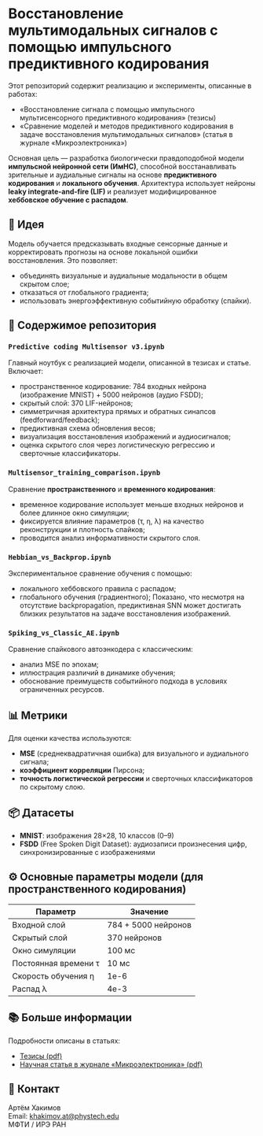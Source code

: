 # Восстановление мультимодальных сигналов с помощью импульсного предиктивного кодирования

Этот репозиторий содержит реализацию и эксперименты, описанные в работах:
- «Восстановление сигнала с помощью импульсного мультисенсорного предиктивного кодирования» (тезисы)
- «Сравнение моделей и методов предиктивного кодирования в задаче восстановления мультимодальных сигналов» (статья в журнале «Микроэлектроника»)

Основная цель — разработка биологически правдоподобной модели **импульсной нейронной сети (ИмНС)**, способной восстанавливать зрительные и аудиальные сигналы на основе **предиктивного кодирования** и **локального обучения**. Архитектура использует нейроны **leaky integrate-and-fire (LIF)** и реализует модифицированное **хеббовское обучение с распадом**.

## 🧠 Идея

Модель обучается предсказывать входные сенсорные данные и корректировать прогнозы на основе локальной ошибки восстановления. Это позволяет:
- объединять визуальные и аудиальные модальности в общем скрытом слое;
- отказаться от глобального градиента;
- использовать энергоэффективную событийную обработку (спайки).

## 📁 Содержимое репозитория

### `Predictive coding Multisensor v3.ipynb`  
Главный ноутбук с реализацией модели, описанной в тезисах и статье. Включает:
- пространственное кодирование: 784 входных нейрона (изображение MNIST) + 5000 нейронов (аудио FSDD);
- скрытый слой: 370 LIF-нейронов;
- симметричная архитектура прямых и обратных синапсов (feedforward/feedback);
- предиктивная схема обновления весов;
- визуализация восстановления изображений и аудиосигналов;
- оценка скрытого слоя через логистическую регрессию и сверточные классификаторы.

### `Multisensor_training_comparison.ipynb`  
Сравнение **пространственного** и **временного кодирования**:
- временное кодирование использует меньше входных нейронов и более длинное окно симуляции;
- фиксируется влияние параметров (τ, η, λ) на качество реконструкции и плотность спайков;
- проводится анализ информативности скрытого слоя.

### `Hebbian_vs_Backprop.ipynb`  
Экспериментальное сравнение обучения с помощью:
- локального хеббовского правила с распадом;
- глобального обучения (градиентного);
Показано, что несмотря на отсутствие backpropagation, предиктивная SNN может достигать близких результатов на задаче восстановления изображений.

### `Spiking_vs_Classic_AE.ipynb`  
Сравнение спайкового автоэнкодера с классическим:
- анализ MSE по эпохам;
- иллюстрация различий в динамике обучения;
- обоснование преимуществ событийного подхода в условиях ограниченных ресурсов.

## 📊 Метрики

Для оценки качества используются:
- **MSE** (среднеквадратичная ошибка) для визуального и аудиального сигнала;
- **коэффициент корреляции** Пирсона;
- **точность логистической регрессии** и сверточных классификаторов по скрытому слою.

## 📦 Датасеты

- **MNIST**: изображения 28×28, 10 классов (0–9)
- **FSDD** (Free Spoken Digit Dataset): аудиозаписи произнесения цифр, синхронизированные с изображениями

## ⚙️ Основные параметры модели (для пространственного кодирования)

| Параметр              | Значение                |
|-----------------------|--------------------------|
| Входной слой          | 784 + 5000 нейронов      |
| Скрытый слой          | 370 нейронов             |
| Окно симуляции        | 100 мс                   |
| Постоянная времени τ  | 10 мс                    |
| Скорость обучения η   | 1e-6                     |
| Распад λ              | 4e-3                     |

## 📚 Больше информации

Подробности описаны в статьях:
- [Тезисы (pdf)](link)
- [Научная статья в журнале «Микроэлектроника» (pdf)](link)

## 🧪 Контакт

Артём Хакимов  
Email: khakimov.at@phystech.edu  
МФТИ / ИРЭ РАН  
